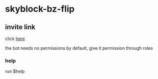 # skyblock-bz-flip

## invite link

click [here](https://discord.com/api/oauth2/authorize?client_id=837106076078833726&permissions=0&scope=bot)

the bot needs no permissions by default, give it permission through roles

### help

run $help

